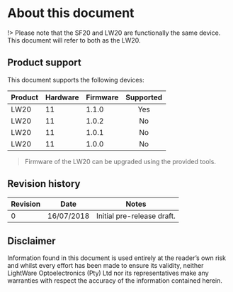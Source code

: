 <!-- ![alt text](images/company_logo_big.png "LightWare logo") -->

# About this document

!> Please note that the SF20 and LW20 are functionally the same device. This document will refer to both as the LW20.

## Product support
This document supports the following devices:

|Product|Hardware|Firmware|Supported|
|----|--------|--------|:-------:|
|LW20|11       |1.1.0   |Yes      |
|LW20|11       |1.0.2   |No      |
|LW20|11       |1.0.1   |No      |
|LW20|11       |1.0.0   |No      |

> Firmware of the LW20 can be upgraded using the provided tools.

## Revision history

|Revision|Date|Notes|
|---|---|---|
| 0 | 16/07/2018 | Initial pre-release draft. |


## Disclaimer

Information found in this document is used entirely at the reader’s own risk and whilst every effort has been made to
ensure its validity, neither LightWare Optoelectronics (Pty) Ltd nor its representatives make any warranties with respect
the accuracy of the information contained herein.





